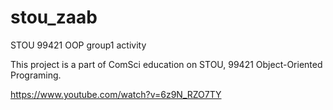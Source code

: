 # stou_zaab
STOU 99421 OOP group1 activity

This project is a part of ComSci education on STOU, 99421 Object-Oriented Programing.

https://www.youtube.com/watch?v=6z9N_RZO7TY
